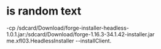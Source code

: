 # is random text

-cp /sdcard/Download/forge-installer-headless-1.0.1.jar:/sdcard/Download/forge-1.16.3-34.1.42-installer.jar me.xfl03.HeadlessInstaller --installClient.

